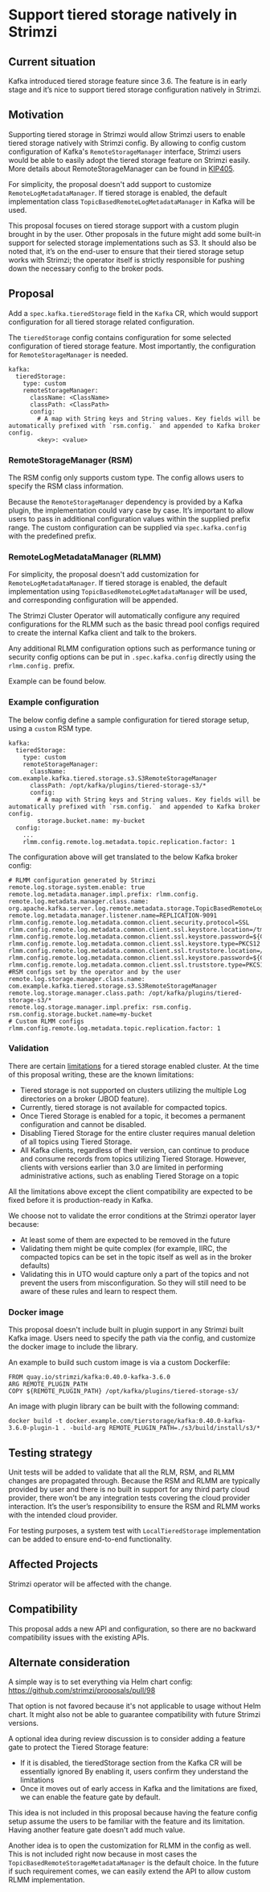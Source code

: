 #  Support tiered storage natively in Strimzi

## Current situation

Kafka introduced tiered storage feature since 3.6. The feature is in early stage and it’s nice to support tiered storage configuration natively in Strimzi.

## Motivation

Supporting tiered storage in Strimzi would allow Strimzi users to enable tiered storage natively with Strimzi config. By allowing to config custom configuration of Kafka's `RemoteStorageManager` interface, Strimzi users would be able to easily adopt the tiered storage feature on Strimzi easily. More details about RemoteStorageManager can be found in [KIP405](https://cwiki.apache.org/confluence/display/KAFKA/KIP-405%3A+Kafka+Tiered+Storage).

For simplicity, the proposal doesn't add support to customize `RemoteLogMetadataManager`. If tiered storage is enabled, the default implementation class `TopicBasedRemoteLogMetadataManager` in Kafka will be used.

This proposal focuses on tiered storage support with a custom plugin brought in by the user. Other proposals in the future might add some built-in support for selected storage implementations such as S3. It should also be noted that, it’s on the end-user to ensure that their tiered storage setup works with Strimzi; the operator itself is strictly responsible for pushing down the necessary config to the broker pods.

## Proposal

Add a `spec.kafka.tieredStorage` field in the `Kafka` CR, which would support configuration for all tiered storage related configuration.

The `tieredStorage` config contains configuration for some selected configuration of tiered storage feature. Most importantly, the configuration for `RemoteStorageManager` is needed.

```
kafka:
  tieredStorage:
    type: custom
    remoteStorageManager:
      className: <ClassName>
      classPath: <ClassPath>
      config:
        # A map with String keys and String values. Key fields will be automatically prefixed with `rsm.config.` and appended to Kafka broker config.
        <key>: <value>
```

### RemoteStorageManager (RSM)

The RSM config only supports custom type. The config allows users to specify the RSM class information.

Because the `RemoteStorageManager` dependency is provided by a Kafka plugin, the implementation could vary case by case. It’s important to allow users to pass in additional configuration values within the supplied prefix range. The custom configuration can be supplied via  `spec.kafka.config` with the predefined prefix.

### RemoteLogMetadataManager (RLMM)

For simplicity, the proposal doesn't add customization for `RemoteLogMetadataManager`. If tiered storage is enabled, the default implementation using `TopicBasedRemoteLogMetadataManager` will be used, and corresponding configuration will be appended.

The Strimzi Cluster Operator will automatically configure any required configurations for the RLMM such as the basic thread pool configs required to create the internal Kafka client and talk to the brokers.

Any additional RLMM configuration options such as performance tuning or security config options can be put in `.spec.kafka.config` directly using the `rlmm.config.` prefix.

Example can be found below.

### Example configuration

The below config define a sample configuration for tiered storage setup, using a `custom` RSM type.
```
kafka:
  tieredStorage:
    type: custom
    remoteStorageManager:
      className: com.example.kafka.tiered.storage.s3.S3RemoteStorageManager
      classPath: /opt/kafka/plugins/tiered-storage-s3/*
      config:
        # A map with String keys and String values. Key fields will be automatically prefixed with `rsm.config.` and appended to Kafka broker config.
        storage.bucket.name: my-bucket
  config:
    ...
    rlmm.config.remote.log.metadata.topic.replication.factor: 1
```

The configuration above will get translated to the below Kafka broker config:
```
# RLMM configuration generated by Strimzi
remote.log.storage.system.enable: true
remote.log.metadata.manager.impl.prefix: rlmm.config.
remote.log.metadata.manager.class.name: org.apache.kafka.server.log.remote.metadata.storage.TopicBasedRemoteLogMetadataManager
remote.log.metadata.manager.listener.name=REPLICATION-9091
rlmm.config.remote.log.metadata.common.client.security.protocol=SSL
rlmm.config.remote.log.metadata.common.client.ssl.keystore.location=/tmp/kafka/cluster.keystore.p12
rlmm.config.remote.log.metadata.common.client.ssl.keystore.password=${CERTS_STORE_PASSWORD}
rlmm.config.remote.log.metadata.common.client.ssl.keystore.type=PKCS12
rlmm.config.remote.log.metadata.common.client.ssl.truststore.location=/tmp/kafka/cluster.truststore.p12
rlmm.config.remote.log.metadata.common.client.ssl.keystore.password=${CERTS_STORE_PASSWORD}
rlmm.config.remote.log.metadata.common.client.ssl.truststore.type=PKCS12
#RSM configs set by the operator and by the user
remote.log.storage.manager.class.name: com.example.kafka.tiered.storage.s3.S3RemoteStorageManager
remote.log.storage.manager.class.path: /opt/kafka/plugins/tiered-storage-s3/*
remote.log.storage.manager.impl.prefix: rsm.config.
rsm.config.storage.bucket.name=my-bucket
# Custom RLMM configs
rlmm.config.remote.log.metadata.topic.replication.factor: 1
```

### Validation

There are certain [limitations](https://cwiki.apache.org/confluence/display/KAFKA/Kafka+Tiered+Storage+Early+Access+Release+Notes) for a tiered storage enabled cluster. At the time of this proposal writing, these are the known limitations:
* Tiered storage is not supported on clusters utilizing the multiple Log directories on a broker (JBOD feature).
* Currently, tiered storage is not available for compacted topics.
* Once Tiered Storage is enabled for a topic, it becomes a permanent configuration and cannot be disabled.
* Disabling Tiered Storage for the entire cluster requires manual deletion of all topics using Tiered Storage.
* All Kafka clients, regardless of their version, can continue to produce and consume records from topics utilizing Tiered Storage. However, clients with versions earlier than 3.0 are limited in performing administrative actions, such as enabling Tiered Storage on a topic

All the limitations above except the client compatibility are expected to be fixed before it is production-ready in Kafka.

We choose not to validate the error conditions at the Strimzi operator layer because:

* At least some of them are expected to be removed in the future
* Validating them might be quite complex (for example, IIRC, the compacted topics can be set in the topic itself as well as in the broker defaults)
* Validating this in UTO would capture only a part of the topics and not prevent the users from misconfiguration. So they will still need to be aware of these rules and learn to respect them.

### Docker image

This proposal doesn't include built in plugin support in any Strimzi built Kafka image. Users need to specify the path via the config, and customize the docker image to include the library.

An example to build such custom image is via a custom Dockerfile:

```
FROM quay.io/strimzi/kafka:0.40.0-kafka-3.6.0
ARG REMOTE_PLUGIN_PATH
COPY ${REMOTE_PLUGIN_PATH} /opt/kafka/plugins/tiered-storage-s3/
```

An image with plugin library can be built with the following command:

```
docker build -t docker.example.com/tierstorage/kafka:0.40.0-kafka-3.6.0-plugin-1 . -build-arg REMOTE_PLUGIN_PATH=./s3/build/install/s3/*
```
## Testing strategy

Unit tests will be added to validate that all the RLM, RSM, and RLMM changes are propagated through.
Because the RSM and RLMM are typically provided by user and there is no built in support for any third party cloud provider, there won’t be any integration tests covering the cloud provider interaction. It’s the user’s responsibility to ensure the RSM and RLMM works with the intended cloud provider.

For testing purposes, a system test with `LocalTieredStorage` implementation can be added to ensure end-to-end functionality.

## Affected Projects

Strimzi operator will be affected with the change.

## Compatibility

This proposal adds a new API and configuration, so there are no backward compatibility issues with the existing APIs.

## Alternate consideration

A simple way is to set everything via Helm chart config: https://github.com/strimzi/proposals/pull/98

That option is not favored because it's not applicable to usage without Helm chart. It might also not be able to guarantee compatibility with future Strimzi versions.

A optional idea during review discussion is to consider adding a feature gate to protect the Tiered Storage feature:

* If it is disabled, the tieredStorage section from the Kafka CR will be essentially ignored
By enabling it, users confirm they understand the limitations
* Once it moves out of early access in Kafka and the limitations are fixed, we can enable the feature gate by default.

This idea is not included in this proposal because having the feature config setup assume the users to be familiar with the feature and its limitation. Having another feature gate doesn't add much value.

Another idea is to open the customization for RLMM in the config as well. This is not included right now because in most cases the `TopicBasedRemoteStorageMetadataManager` is the default choice. In the future if such requirement comes, we can easily extend the API to allow custom RLMM implementation.